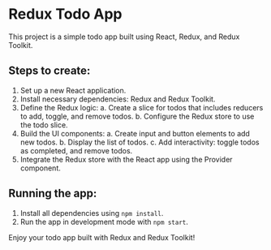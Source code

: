 # Redux Todo App

This project is a simple todo app built using React, Redux, and Redux Toolkit.

## Steps to create:

1. Set up a new React application.
2. Install necessary dependencies: Redux and Redux Toolkit.
3. Define the Redux logic:
   a. Create a slice for todos that includes reducers to add, toggle, and remove todos.
   b. Configure the Redux store to use the todo slice.
4. Build the UI components:
   a. Create input and button elements to add new todos.
   b. Display the list of todos.
   c. Add interactivity: toggle todos as completed, and remove todos.
5. Integrate the Redux store with the React app using the Provider component.

## Running the app:

1. Install all dependencies using `npm install`.
2. Run the app in development mode with `npm start`.

Enjoy your todo app built with Redux and Redux Toolkit!

